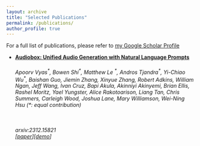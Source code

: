 ```yaml
---
layout: archive
title: "Selected Publications"
permalink: /publications/
author_profile: true
---
```


For a full list of publications, please refer to [my Google Scholar Profile](https://scholar.google.com/citations?user=xqyoorYAAAAJ&hl=en)

- [**Audiobox: Unified Audio Generation with Natural Language Prompts**](https://arxiv.org/abs/2312.15821)
<br/><h6>Apoorv Vyas<sup>\*</sup>, *Bowen Shi*<sup>\*</sup>, Matthew Le <sup>\*</sup>, Andros Tjandra<sup>\*</sup>, Yi-Chiao Wu<sup>\*</sup>, Baishan Guo, Jiemin Zhang, Xinyue Zhang, Robert Adkins, William Ngan, Jeff Wang, Ivan Cruz, Bapi Akula, Akinniyi Akinyemi, Brian Ellis, Rashel Moritz, Yael Yungster, Alice Rakotoarison, Liang Tan, Chris Summers, Carleigh Wood, Joshua Lane, Mary Williamson, Wei-Ning Hsu (\*: equal contribution)<h6>
<br/>arxiv:2312.15821 
<br/>[[paper](https://arxiv.org/abs/2312.15821)][[demo](https://audiobox.metademolab.com/)] 

<!-- - [**Scaling Autoregressive Multi-Modal Models: Pretraining and Instruction Tuning**](https://arxiv.org/abs/2309.02591) -->

<!-- Lili Yu<sup>\*</sup>, *Bowen Shi*<sup>\*</sup>, Ramakanth Pasunuru<sup>*</sup>, Benjamin Muller, Olga Golovneva, Tianlu Wang, Arun Babu, Binh Tang, Brian Karrer, Shelly Sheynin, Candace Ross, Adam Polyak, Russell Howes, Vasu Sharma, Puxin Xu, Hovhannes Tamoyan, Oron Ashual, Uriel Singer, Shang-Wen Li, Susan Zhang, Richard James, Gargi Ghosh, Yaniv Taigman, Maryam Fazel-Zarandi, Asli Celikyilmaz, Luke Zettlemoyer, Armen Aghajanyan<sup>*</sup> (*: equal contribution) -->

<!-- arxiv:2309.02591  -->

<!-- [[paper](https://arxiv.org/abs/2309.02591)]  -->

<!-- - [**Voicebox: Text-Guided Multilingual Universal Speech Generation at Scale**](https://arxiv.org/abs/2306.15687) -->

<!-- Matthew Le<sup>*</sup>, Apoorv Vyas<sup>*</sup>, *Bowen Shi*<sup>*</sup>, Brian Karrer<sup>*</sup>, Leda Sari, Rashel Moritz, Mary Williamson, Vimal Manohar, Yossi Adi, Jay Mahadeokar, Wei-Ning Hsu<sup>*</sup>  (*: equal contribution) -->

<!-- NeurIPS 2023 -->

<!-- [[paper](https://arxiv.org/abs/2306.15687)][[demo](https://voicebox.metademolab.com/)]  -->

<!-- - [**Scaling Speech Technology to 1,000+ Languages**](https://arxiv.org/abs/2305.13516) -->

<!-- Vineel Pratap<sup>*</sup>, Andros Tjandra<sup>*</sup>, *Bowen Shi*<sup>*</sup>, Paden Tomasello, Arun Babu, Sayani Kundu, Ali Elkahky, Zhaoheng Ni, Apoorv Vyas, Maryam Fazel-Zarandi, Alexei Baevski, Yossi Adi, Xiaohui Zhang, Wei-Ning Hsu, Alexis Conneau, Michael Auli<sup>*</sup> (*: core team) -->

<!-- arxiv:2305.13516 -->

<!-- [[paper](https://arxiv.org/abs/2305.13516)][[code](https://github.com/pytorch/fairseq/tree/master/examples/mms)]  -->

<!-- - [**Learning Audio-Visual Speech Representation by Masked Multimodal Cluster Prediction**](https://arxiv.org/abs/2201.02184) -->

<!-- Bowen Shi, Wei-Ning Hsu, Kushal Lakhotia, Abdelrahman Mohamed -->

<!-- ICLR 2022 -->

<!-- [[paper](https://arxiv.org/abs/2201.02184)][[code](https://github.com/facebookresearch/av_hubert/)]  -->


<!-- {% if author.googlescholar %} -->
<!--   You can also find my articles on <u><a href="{{author.googlescholar}}">my Google Scholar profile</a>.</u> -->
<!-- {% endif %} -->

<!-- {% include base_path %} -->

<!-- {% for post in site.publications reversed %} -->
<!--   {% include archive-single.html %} -->
<!-- {% endfor %} -->
